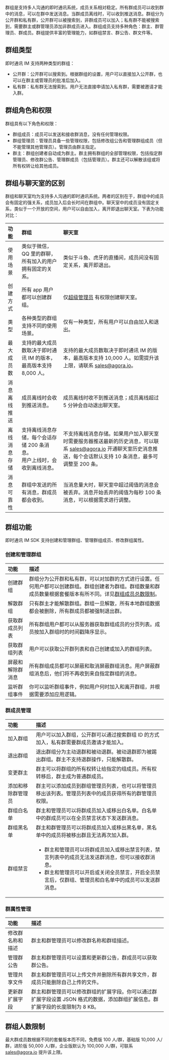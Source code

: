 群组是支持多人沟通的即时通讯系统，成员关系相对稳定。所有群成员可以收到群中的消息，可以在群中发送消息。当群成员离线时，可以收到推送消息。群组分为公开群和私有群，公开群可以被搜索到，非群成员可以加入；私有群不能被搜索到，需要群主或群管理员添加非群成员进入。群组成员支持多种角色：群主、群管理员、群成员。群组提供丰富的管理能力，如群组禁言、群公告、群文件等。

## 群组类型

即时通讯 IM 支持两种类型的群组：

- 公开群：公开群可以搜索到。根据群组的设置，用户可以直接加入公开群，也可以在群主或管理员的批准后加入。
- 私有群：私有群无法搜索到。用户无法直接申请加入私有群，需要被邀请才能入群。

## 群组角色和权限

群组具有以下角色和权限：

- 群组成员：成员可以发送和接收群消息，没有任何管理权限。
- 群组管理员：管理员具备一些管理权限，包括修改组公告和管理群组成员（但不能管理其他管理员）。管理员由群主指定。
- 群主：群组创建者自动成为群主。群主拥有群组的全部管理权限，包括指定群管理员、修改群公告、管理群成员（包括管理员）。群主还可以解散该组或将所有权转让给其他成员。

## 群组与聊天室的区别

群组和聊天室均为支持多人沟通的即时通讯系统。两者的区别在于，群组中的成员会有固定的强关系，成员加入后会长时间在群组中。聊天室中的成员没有固定关系，类似于一个开放的空间，用户可以自由加入，离开即退出聊天室。下表为功能对比：

| 功能         | 群组                                                         | 聊天室                                                       |
| :----------- | :----------------------------------------------------------- | :----------------------------------------------------------- |
| 使用场景     | 类似于微信，QQ 里的群聊，所有加入的用户拥有固定的关系。 | 类似于斗鱼、虎牙的直播间，成员间没有固定关系，离开即退出。  |
| 创建方式 | 所有 app 用户都可以创建群组。   | 仅[超级管理员](./agora_chat_restful_chatroom_superadmin?platform=RESTful) 有权限创建聊天室。  |
| 类型 | 各种类型的群组支持不同的使用场景。 | 仅有一种类型，所有用户可以自由加入和退出。      |
| 最大成员数   | 支持的最大成员数取决于即时通讯 IM 的版本，最高版本支持 8,000 人。        | 支持的最大成员数取决于即时通讯 IM 的版本，最高版本支持 10,000 人。如需提升该上限，请联系 [sales@agora.io](mailto:sales@agora.io)。 |
| 消息离线推送 | 成员离线时会收到推送消息。                                   | 成员离线时收不到推送消息；成员离线超过 5 分钟会自动退出聊天室。                                  |
| 离线消息存储 | 支持离线消息存储，每个会话存储 200 条消息。<br/>用户上线时，会收到离线消息。 | 不支持离线消息存储。如果用户加入聊天室时需要服务器推送最新的历史消息，可以联系 [sales@agora.io](mailto:sales@agora.io) 开通聊天室历史消息推送，每个会话默认支持 10 条消息，最多可调整至 200 条。 |
| 消息可靠性   | 群组中发送的所有消息，群成员都会收到。        | 当消息量大时，聊天室中超过阈值的消息会被丢弃。消息开始丢弃的阈值为每秒 100 条消息，可以根据需求进行调整。 |

## 群组功能

即时通讯 IM SDK 支持创建和管理群组、管理群组成员、修改群组属性。

### 创建和管理群组

| 功能               | 描述                                                         |
| :----------------- | :----------------------------------------------------------- |
| 创建群组           | 群组分为公开群和私有群，可以对加群的方式进行设置。任何用户都可以创建群组。群组创建者为群组。群组数量和群成员数量根据套餐版本有所不同。详见[群组成员总数限制](./agora_chat_limitation)。 |
| 解散群组           | 只有群主才能解散群组。群组一旦解散，所有本地群组数据都会被删除，所有群成员都被强制退出群。 |
| 获取群成员列表     | 所有群组用户都可以从服务器获取群组成员的分页列表。成员按加入群组时的时间戳降序显示。 |
| 获取群组列表       | 用户可以获取公开群列表和自己创建或加入的群组列表。 |
| 屏蔽和解除群消息   | 所有群组成员都可以屏蔽和取消屏蔽群组消息。用户屏蔽群组消息后，他们将不再收到来自指定群组的消息。 |
| 监听群组事件       | 你可以监听群组事件，例如用户何时加入和离开群组，并根据需要添加应用逻辑。 |

### 群成员管理

| 功能                   | 描述          |
| :--------------------- | :---------------------------------- |
| 加入群组           | 用户可以加入群组，公开群可以通过搜索群组 ID 的方式加入，私有群需要群成员邀请才能加入。 |
| 退出群组           | 退出群组分为主动退群和被动退群。被动退群即为被踢出群组。群主不支持退群操作，只能解散群。 |
| 变更群主               | 群主可以将群组的所有权转让给指定的组成员。所有权转移后，群主成为普通群成员。 |
| 添加和移除群管理员 | 群主可以添加成员到群组管理员列表，也可以将管理员移出该列表。管理员列表中的成员获得所有的群管理员权限。 |
| 群组白名单             | 群主和管理员可以将群成员加入或移出白名单。白名单中的群成员可以在全员禁言状态下发送群消息。 |
| 群组黑名单             | 群主和群管理员可以将群成员加入或移出黑名单，黑名单中的成员将被移出群且无法再次加入群。 |
| 群组禁言               | <ul><li>群主和管理员可以将群成员加入或移出禁言列表，禁言列表中的成员无法发送群消息，但可以接收群消息。</li><li>群主和管理员可以开启或关闭全员禁言，开启全员禁言后，仅群组、管理员和白名单中的成员可以发送群消息。</li></ul> |

### 群属性管理

| 功能             | 描述                                                         |
| :--------------- | :----------------------------------------------------------- |
| 修改群名称和描述 | 群主和群管理员可以修改群名称和群组描述。                     |
| 管理群公告           | 群主和群管理员可以设置和更新群公告，群成员可以获取群公告。   |
| 管理共享文件         | 群主和群管理员可以上传文件并删除所有群共享文件，群成员只能删除自己上传的文件。 |
| 更新群扩展字段   | 群主和群管理员可以修改群组的扩展字段。你可以通过群扩展字段设置 JSON 格式的数据，添加群组扩展信息。群扩展字段的长度限制为 8 KB。 |

## 群组人数限制

最大群成员数根据不同的套餐版本而不同，免费版 100 人/群，基础版 10,000 人/群，进阶版 50,000 人/群，企业版默认为 100,000 人/群，可联系 [sales@agora.io](mailto:sales@agora.io) 提升该上限。